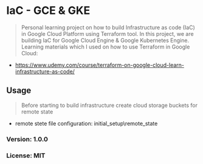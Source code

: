 # IaC - GCE & GKE

> Personal learning project on how to build Infrastructure as code (IaC) in Google Cloud Platform using Terraform tool.
> In this project, we are building IaC for Google Cloud Engine & Google Kubernetes Engine.
> Learning materials which I used on how to use Terraform in Google Cloud: 
- https://www.udemy.com/course/terraform-on-google-cloud-learn-infrastructure-as-code/

## Usage

> Before starting to build infrastructure create cloud storage buckets for remote state
- remote stete file configuration: initial_setup\remote_state

### Version: 1.0.0
### License: MIT